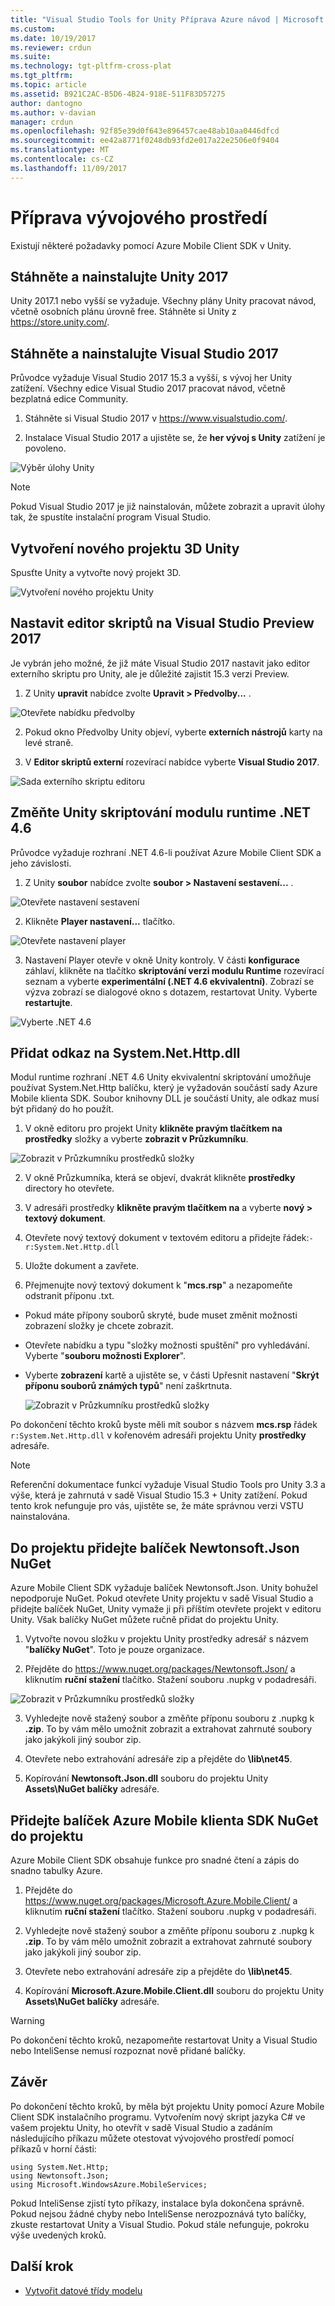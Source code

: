 ```yaml
---
title: "Visual Studio Tools for Unity Příprava Azure návod | Microsoft Docs"
ms.custom: 
ms.date: 10/19/2017
ms.reviewer: crdun
ms.suite: 
ms.technology: tgt-pltfrm-cross-plat
ms.tgt_pltfrm: 
ms.topic: article
ms.assetid: B921C2AC-B5D6-4B24-918E-511F83D57275
author: dantogno
ms.author: v-davian
manager: crdun
ms.openlocfilehash: 92f85e39d0f643e896457cae48ab10aa0446dfcd
ms.sourcegitcommit: ee42a8771f0248db93fd2e017a22e2506e0f9404
ms.translationtype: MT
ms.contentlocale: cs-CZ
ms.lasthandoff: 11/09/2017
---
```

# <a name="prepare-the-development-environment"></a>Příprava vývojového prostředí

Existují některé požadavky pomocí Azure Mobile Client SDK v Unity.

## <a name="download-and-install-unity-2017"></a>Stáhněte a nainstalujte Unity 2017

Unity 2017.1 nebo vyšší se vyžaduje. Všechny plány Unity pracovat návod, včetně osobních plánu úrovně free. Stáhněte si Unity z https://store.unity.com/.

## <a name="download-and-install-visual-studio-2017"></a>Stáhněte a nainstalujte Visual Studio 2017

Průvodce vyžaduje Visual Studio 2017 15.3 a vyšší, s vývoj her Unity zatížení. Všechny edice Visual Studio 2017 pracovat návod, včetně bezplatná edice Community.

1. Stáhněte si Visual Studio 2017 v https://www.visualstudio.com/.

2. Instalace Visual Studio 2017 a ujistěte se, že **her vývoj s Unity** zatížení je povoleno.

 ![Výběr úlohy Unity](media/vstu_azure-prepare-dev-environment-image0.png)

 > [!NOTE]
 > Pokud Visual Studio 2017 je již nainstalován, můžete zobrazit a upravit úlohy tak, že spustíte instalační program Visual Studio.

## <a name="create-a-new-3d-unity-project"></a>Vytvoření nového projektu 3D Unity

Spusťte Unity a vytvořte nový projekt 3D.

![Vytvoření nového projektu Unity](media/vstu_azure-prepare-dev-environment-image1.png)

## <a name="set-the-script-editor-to-visual-studio-preview-2017"></a>Nastavit editor skriptů na Visual Studio Preview 2017

Je vybrán jeho možné, že již máte Visual Studio 2017 nastavit jako editor externího skriptu pro Unity, ale je důležité zajistit 15.3 verzi Preview.

1. Z Unity **upravit** nabídce zvolte **Upravit > Předvolby...** .

  ![Otevřete nabídku předvolby](media/vstu_azure-prepare-dev-environment-image1.2.png)

2. Pokud okno Předvolby Unity objeví, vyberte **externích nástrojů** karty na levé straně.

3. V **Editor skriptů externí** rozevírací nabídce vyberte **Visual Studio 2017**.

  ![Sada externího skriptu editoru](media/vstu_azure-prepare-dev-environment-image3.png)

## <a name="change-the-unity-scripting-runtime-to-net-46"></a>Změňte Unity skriptování modulu runtime .NET 4.6
Průvodce vyžaduje rozhraní .NET 4.6-li používat Azure Mobile Client SDK a jeho závislosti.

1. Z Unity **soubor** nabídce zvolte **soubor > Nastavení sestavení...** .

  ![Otevřete nastavení sestavení](media/vstu_azure-prepare-dev-environment-image4.png)

2. Klikněte **Player nastavení...**  tlačítko.

  ![Otevřete nastavení player](media/vstu_azure-prepare-dev-environment-image5.png)

3. Nastavení Player otevře v okně Unity kontroly. V části **konfigurace** záhlaví, klikněte na tlačítko **skriptování verzi modulu Runtime** rozevírací seznam a vyberte **experimentální (.NET 4.6 ekvivalentní)**. Zobrazí se výzva zobrazí se dialogové okno s dotazem, restartovat Unity. Vyberte **restartujte**.

  ![Vyberte .NET 4.6](media/vstu_azure-prepare-dev-environment-image6.png)

## <a name="add-a-reference-to-systemnethttpdll"></a>Přidat odkaz na System.Net.Http.dll

Modul runtime rozhraní .NET 4.6 Unity ekvivalentní skriptování umožňuje používat System.Net.Http balíčku, který je vyžadován součástí sady Azure Mobile klienta SDK. Soubor knihovny DLL je součástí Unity, ale odkaz musí být přidaný do ho použít.

1. V okně editoru pro projekt Unity **klikněte pravým tlačítkem na** **prostředky** složky a vyberte **zobrazit v Průzkumníku**.

  ![Zobrazit v Průzkumníku prostředků složky](media/vstu_azure-prepare-dev-environment-image7.png)

2. V okně Průzkumníka, která se objeví, dvakrát klikněte **prostředky** directory ho otevřete.

3. V adresáři prostředky **klikněte pravým tlačítkem na** a vyberte **nový > textový dokument**.

4. Otevřete nový textový dokument v textovém editoru a přidejte řádek:`-r:System.Net.Http.dll`

5. Uložte dokument a zavřete.

4. Přejmenujte nový textový dokument k "**mcs.rsp**" a nezapomeňte odstranit příponu .txt.

  * Pokud máte přípony souborů skryté, bude muset změnit možnosti zobrazení složky je chcete zobrazit.
  * Otevřete nabídku a typu "složky možnosti spuštění" pro vyhledávání. Vyberte "**souboru možnosti Explorer**".
  * Vyberte **zobrazení** kartě a ujistěte se, v části Upřesnit nastavení "**Skrýt příponu souborů známých typů**" není zaškrtnuta.

    ![Zobrazit v Průzkumníku prostředků složky](media/vstu_azure-prepare-dev-environment-image8.png)

Po dokončení těchto kroků byste měli mít soubor s názvem **mcs.rsp** řádek `r:System.Net.Http.dll` v kořenovém adresáři projektu Unity **prostředky** adresáře.

>[!NOTE]
> Referenční dokumentace funkcí vyžaduje Visual Studio Tools pro Unity 3.3 a výše, která je zahrnutá v sadě Visual Studio 15.3 + Unity zatížení. Pokud tento krok nefunguje pro vás, ujistěte se, že máte správnou verzi VSTU nainstalována.

## <a name="add-the-newtonsoftjson-nuget-package-to-your-project"></a>Do projektu přidejte balíček Newtonsoft.Json NuGet

Azure Mobile Client SDK vyžaduje balíček Newtonsoft.Json. Unity bohužel nepodporuje NuGet. Pokud otevřete Unity projektu v sadě Visual Studio a přidejte balíček NuGet, Unity vymaže ji při příštím otevřete projekt v editoru Unity. Však balíčky NuGet můžete ručně přidat do projektu Unity.

1. Vytvořte novou složku v projektu Unity prostředky adresář s názvem "**balíčky NuGet**". Toto je pouze organizace.

2. Přejděte do https://www.nuget.org/packages/Newtonsoft.Json/ a kliknutím **ruční stažení** tlačítko. Stažení souboru .nupkg v podadresáři.

  ![Zobrazit v Průzkumníku prostředků složky](media/vstu_azure-prepare-dev-environment-image9.png)

3. Vyhledejte nově stažený soubor a změňte příponu souboru z .nupkg k **.zip**. To by vám mělo umožnit zobrazit a extrahovat zahrnuté soubory jako jakýkoli jiný soubor zip.

4. Otevřete nebo extrahování adresáře zip a přejděte do **\lib\net45**.

5. Kopírování **Newtonsoft.Json.dll** souboru do projektu Unity **Assets\NuGet balíčky** adresáře.

## <a name="add-the-azure-mobile-client-sdk-nuget-package-to-your-project"></a>Přidejte balíček Azure Mobile klienta SDK NuGet do projektu

Azure Mobile Client SDK obsahuje funkce pro snadné čtení a zápis do snadno tabulky Azure.

1. Přejděte do https://www.nuget.org/packages/Microsoft.Azure.Mobile.Client/ a kliknutím **ruční stažení** tlačítko. Stažení souboru .nupkg v podadresáři.

2. Vyhledejte nově stažený soubor a změňte příponu souboru z .nupkg k **.zip**. To by vám mělo umožnit zobrazit a extrahovat zahrnuté soubory jako jakýkoli jiný soubor zip.

3. Otevřete nebo extrahování adresáře zip a přejděte do **\lib\net45**.

4. Kopírování **Microsoft.Azure.Mobile.Client.dll** souboru do projektu Unity **Assets\NuGet balíčky** adresáře.

>[!WARNING]
> Po dokončení těchto kroků, nezapomeňte restartovat Unity a Visual Studio nebo InteliSense nemusí rozpoznat nově přidané balíčky.

## <a name="conclusion"></a>Závěr

Po dokončení těchto kroků, by měla být projektu Unity pomocí Azure Mobile Client SDK instalačního programu. Vytvořením nový skript jazyka C# ve vašem projektu Unity, ho otevřít v sadě Visual Studio a zadáním následujícího příkazu můžete otestovat vývojového prostředí pomocí příkazů v horní části:
```
using System.Net.Http;
using Newtonsoft.Json;
using Microsoft.WindowsAzure.MobileServices;
```

Pokud InteliSense zjistí tyto příkazy, instalace byla dokončena správně. Pokud nejsou žádné chyby nebo InteliSense nerozpoznává tyto balíčky, zkuste restartovat Unity a Visual Studio. Pokud stále nefunguje, pokroku výše uvedených kroků.

## <a name="next-step"></a>Další krok

* [Vytvořit datové třídy modelu](visual-studio-tools-for-unity-azure-data.md)
